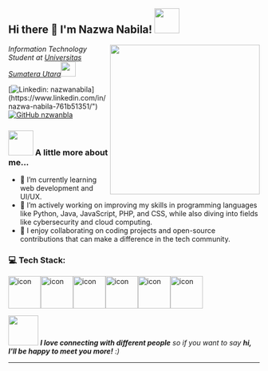 ## Hi there 👋 I'm Nazwa Nabila! <img src="https://media.giphy.com/media/mGcNjsfWAjY5AEZNw6/giphy.gif" width="50">
<img align='right' src="https://user-images.githubusercontent.com/74038190/236119160-976a0405-caa7-470c-9356-16d43402ea0a.gif" width="300">
<p><em>Information Technology Student at <a href="http://www.usu.ac.id">Universitas Sumatera Utara</a><img src="https://media.giphy.com/media/fYSnHlufseco8Fh93Z/giphy.gif" width="30">
</em></p>

[![Linkedin: nazwanabila](https://img.shields.io/badge/-nazwanabila-blue?style=flat-square&logo=Linkedin&logoColor=white&link=https://www.linkedin.com/in/nazwa-nabila-761b51351/")](https://www.linkedin.com/in/nazwa-nabila-761b51351/")
[![GitHub nzwanbla](https://img.shields.io/github/followers/nzwanbla?label=follow&style=social)](https://github.com/nzwanbla)

### <img src="https://media.giphy.com/media/VgCDAzcKvsR6OM0uWg/giphy.gif" width="50"> A little more about me...  

- 🌱 I’m currently learning web development and UI/UX.
- 🔭 I’m actively working on improving my skills in programming languages like Python, Java, JavaScript, PHP, and CSS, while also diving into fields like cybersecurity and cloud computing.
- 👯 I enjoy collaborating on coding projects and open-source contributions that can make a difference in the tech community. 

### 💻 Tech Stack:
<p align="center">
<div style="display: flex; align-items: flex-start;">
  <img src="https://techstack-generator.vercel.app/js-icon.svg" alt="icon" width="65" height="65" />
  <img src="https://techstack-generator.vercel.app/cpp-icon.svg" alt="icon" width="65" height="65" />
  <img src="https://techstack-generator.vercel.app/python-icon.svg" alt="icon" width="65" height="65" />
  <img src="https://techstack-generator.vercel.app/github-icon.svg" alt="icon" width="65" height="65" />
  <img src="https://techstack-generator.vercel.app/java-icon.svg" alt="icon" width="65" height="65" />
  <img src="https://techstack-generator.vercel.app/mysql-icon.svg" alt="icon" width="65" height="65" />
</div>
</p>

<img src="https://media.giphy.com/media/LnQjpWaON8nhr21vNW/giphy.gif" width="60"> <em><b>I love connecting with different people</b> so if you want to say <b>hi, I'll be happy to meet you more!</b> :)</em>

---
